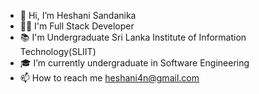 - 👋 Hi, I’m Heshani Sandanika
- 👩‍🎓 I'm Full Stack Developer
- 📚 I'm Undergraduate Sri Lanka Institute of Information Technology(SLIIT)
- 🎓 I’m currently undergraduate in Software Engineering
- 📫 How to reach me heshani4n@gmail.com

<!---
heshani9918/heshani9918 is a ✨ special ✨ repository because its `README.md` (this file) appears on your GitHub profile.
You can click the Preview link to take a look at your changes.
--->
